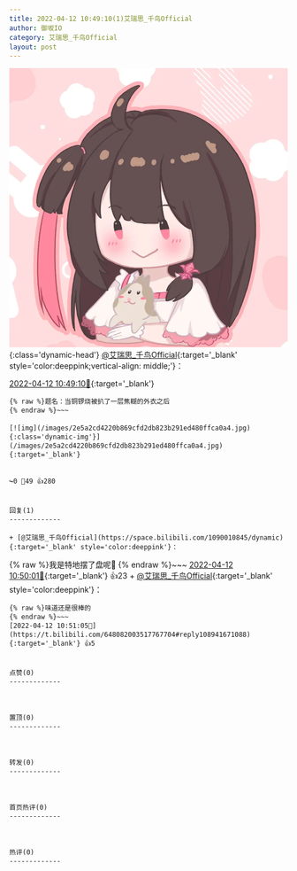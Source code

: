 ```yaml
---
title: 2022-04-12 10:49:10(1)艾瑞思_千鸟Official
author: 御坂IO
category: 艾瑞思_千鸟Official
layout: post
---
```


![img](/images/7e08840c56f251de28bdf766b647bd5fe9a5d50a.jpg){:class='dynamic-head'}
[@艾瑞思_千鸟Official](https://space.bilibili.com/1090010845/dynamic){:target='_blank' style='color:deeppink;vertical-align: middle;'}：

[2022-04-12 10:49:10🔗](https://t.bilibili.com/648082003517767704){:target='_blank'}

~~~
{% raw %}题名：当铜锣烧被扒了一层焦糊的外衣之后
{% endraw %}~~~

[![img](/images/2e5a2cd4220b869cfd2db823b291ed480ffca0a4.jpg){:class='dynamic-img'}](/images/2e5a2cd4220b869cfd2db823b291ed480ffca0a4.jpg){:target='_blank'}


↪️0 💬49 👍280


回复(1)
-------------

+ [@艾瑞思_千鸟Official](https://space.bilibili.com/1090010845/dynamic){:target='_blank' style='color:deeppink'}：
~~~
{% raw %}我是特地摆了盘呢🐰
{% endraw %}~~~
[2022-04-12 10:50:01🔗](https://t.bilibili.com/648082003517767704#reply108941688704){:target='_blank'} 👍23
    + [@艾瑞思_千鸟Official](https://space.bilibili.com/1090010845/dynamic){:target='_blank' style='color:deeppink'}：
~~~
{% raw %}味道还是很棒的
{% endraw %}~~~
[2022-04-12 10:51:05🔗](https://t.bilibili.com/648082003517767704#reply108941671088){:target='_blank'} 👍5


点赞(0)
-------------



置顶(0)
-------------



转发(0)
-------------



首页热评(0)
-------------



热评(0)
-------------



